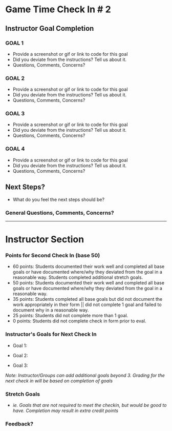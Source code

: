 # Game Time Check In # 2

## Instructor Goal Completion

### GOAL 1

  - Provide a screenshot or gif or link to code for this goal
  - Did you deviate from the instructions? Tell us about it.
  - Questions, Comments, Concerns?

### GOAL 2

- Provide a screenshot or gif or link to code for this goal
- Did you deviate from the instructions? Tell us about it.
- Questions, Comments, Concerns?

### GOAL 3

- Provide a screenshot or gif or link to code for this goal
- Did you deviate from the instructions? Tell us about it.
- Questions, Comments, Concerns?

### GOAL 4

- Provide a screenshot or gif or link to code for this goal
- Did you deviate from the instructions? Tell us about it.
- Questions, Comments, Concerns?

## Next Steps?

- What do you feel the next steps should be?

### General Questions, Comments, Concerns?

-----

# Instructor Section

### Points for Second Check In (base 50)

* 60 points: Students documented their work well and completed all base goals or have documented where/why they deviated from the goal in a reasonable way. Students completed additional stretch goals.
* 50 points: Students documented their work well and completed all base goals or have documented where/why they deviated from the goal in a reasonable way.
* 35 points: Students completed all base goals but did not document the work appropriately in their form || did not complete 1 goal and failed to document why in a reasonable way.
* 25 points: Students did not complete more than 1 goal.
* 0 points: Students did not complete check in form prior to eval.

### Instructor's Goals for Next Check In

* Goal 1:

* Goal 2:

* Goal 3:

_Note: Instructor/Groups can add additional goals beyond 3. Grading for the next check in will be based on completion of goals_

### Stretch Goals

* _ie. Goals that are not required to meet the checkin, but would be good to have. Completion may result in extra credit points_

### Feedback?
